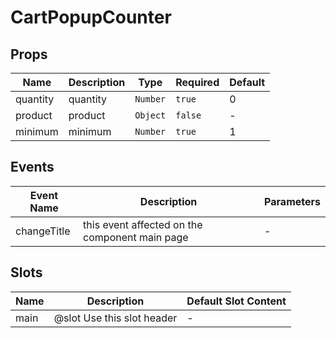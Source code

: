 # CartPopupCounter

## Props

<!-- @vuese:CartPopupCounter:props:start -->
|Name|Description|Type|Required|Default|
|---|---|---|---|---|
|quantity|quantity|`Number`|`true`|0|
|product|product|`Object`|`false`|-|
|minimum|minimum|`Number`|`true`|1|

<!-- @vuese:CartPopupCounter:props:end -->


## Events

<!-- @vuese:CartPopupCounter:events:start -->
|Event Name|Description|Parameters|
|---|---|---|
|changeTitle|this event affected on the component main page|-|

<!-- @vuese:CartPopupCounter:events:end -->


## Slots

<!-- @vuese:CartPopupCounter:slots:start -->
|Name|Description|Default Slot Content|
|---|---|---|
|main|@slot Use this slot header|-|

<!-- @vuese:CartPopupCounter:slots:end -->


